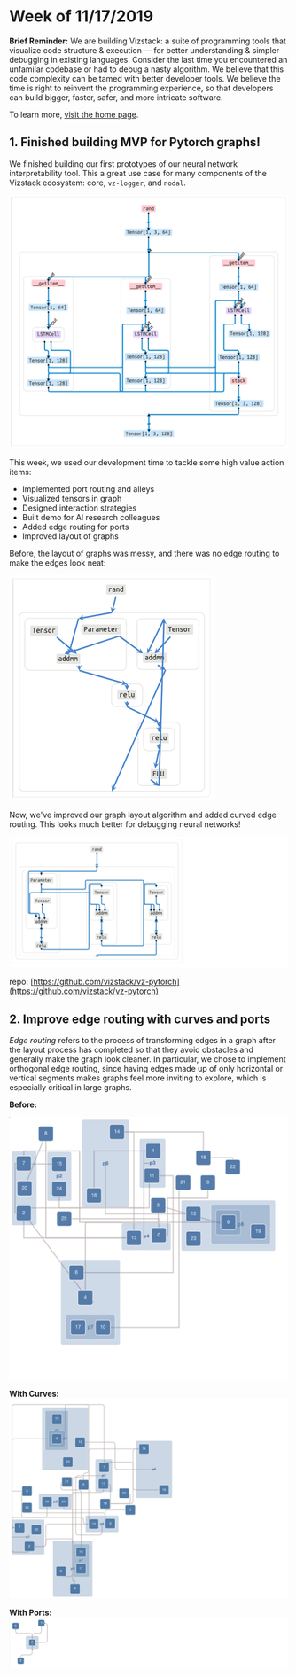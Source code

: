 # Week of 11/17/2019
**Brief Reminder:** We are building Vizstack: a suite of programming tools that visualize code structure & execution — for better understanding & simpler debugging in existing languages. Consider the last time you encountered an unfamilar codebase or had to debug a nasty algorithm. We believe that this code complexity can be tamed with better developer tools. We believe the time is right to reinvent the programming experience, so that developers can build bigger, faster, safer, and more intricate software.

To learn more, [visit the home page](https://github.com/vizstack/blog/).

## 1. Finished building MVP for Pytorch graphs!

We finished building our first prototypes of our neural network interpretability tool. This a great use case for many components of the Vizstack ecosystem: core, `vz-logger`, and `nodal`.

![vzpytorch-network](https://github.com/vizstack/blog/blob/master/img/vzpytorch-network.png)

This week, we used our development time to tackle some high value action items:
- Implemented port routing and alleys
- Visualized tensors in graph
- Designed interaction strategies
- Built demo for AI research colleagues
- Added edge routing for ports
- Improved layout of graphs

Before, the layout of graphs was messy, and there was no edge routing to make the edges look neat:

![vz-pytorch](https://github.com/vizstack/blog/blob/master/img/vzpytorch-small.png)

Now, we've improved our graph layout algorithm and added curved edge routing. This looks much better for debugging neural networks!

![vz-pytorch](https://github.com/vizstack/blog/blob/master/img/vzpytorch-small-improved.png)

repo: [https://github.com/vizstack/vz-pytorch](https://github.com/vizstack/vz-pytorch)

## 2. Improve edge routing with curves and ports

*Edge routing* refers to the process of transforming edges in a graph after the layout process has completed so that they avoid obstacles and generally make the graph look cleaner. In particular, we chose to implement orthogonal edge routing, since having edges made up of only horizontal or vertical segments makes graphs feel more inviting to explore, which is especially critical in large graphs.

**Before:**

![edge-routing-after](https://github.com/vizstack/blog/blob/master/img/edge-routing-after.png)

**With Curves:**
![edge-routing-curves](https://github.com/vizstack/blog/blob/master/img/edge-routing-curves.png)

**With Ports:**
![edge-routing-ports](https://github.com/vizstack/blog/blob/master/img/edge-routing-ports.png)
